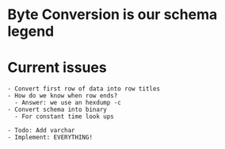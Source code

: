 # Byte Conversion is our schema legend
  # Current issues
    - Convert first row of data into row titles
    - How do we know when row ends?
      - Answer: we use an hexdump -c
    - Convert schema into binary
      - For constant time look ups

    - Todo: Add varchar
    - Implement: EVERYTHING!
